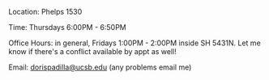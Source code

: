 
Location: Phelps 1530

Time: Thursdays 6:00PM - 6:50PM

Office Hours: in general, Fridays 1:00PM - 2:00PM inside SH 5431N. Let me know if there's a conflict available by appt as well!  

Email: dorispadilla@ucsb.edu (any problems email me) 
